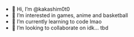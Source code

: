 - 👋 Hi, I’m @kakashim0t0
- 👀 I’m interested in games, anime and basketball
- 🌱 I’m currently learning to code lmao
- 💞️ I’m looking to collaborate on idk... tbd

<!---
kakashim0t0/kakashim0t0 is a ✨ special ✨ repository because its `README.md` (this file) appears on your GitHub profile.
You can click the Preview link to take a look at your changes.
--->
